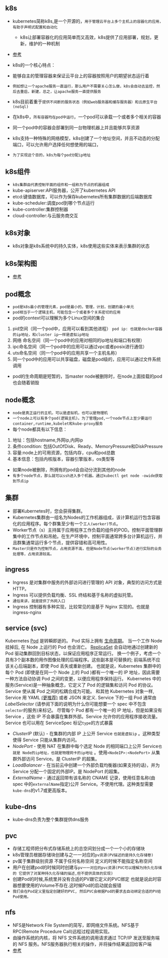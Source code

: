 ## k8s

* kubernetes简称k8s,是一个开源的，`用于管理云平台上多个主机上的容器化的应用，有助于声明式配置和自动化`

  * k8s让部署容器化的应用简单而又高效，k8s提供了应用部署，规划，更新，维护的一种机制
* [参考]("https://mp.weixin.qq.com/s/EDcNF6uC5n59eDNoh9ZdWg")
* k8s的一个核心特点：
* 能够自主的管理容器来保证云平台上的容器按照用户的期望状态运行着
* `例如想让一个apache服务一直运行，那么用户不需要关心怎么做，k8s会自动去监控，然后去重启，新建，总之，让apache服务一直提供服务`
* k8s目前着重于`提供不间断的服务状态（例如web服务器和缓存服务器）和云原生平台(noSql)`
* 在k8s中，`所有容器均在pod中运行`，一个pod可以承载一个或者多个相关的容器
* 同一个pod中的容器会部署到同一台物理机器上并且能够共享资源
* k8s支持一种特殊的网络模型，k8s创建了一个地址空间，并且不动态的分配端口，可以允许用户选择任何想使用的端口，
* `为了实现这个目的，k8s为每个pod分配ip地址`

## k8s组件

* `k8s集群由代表控制平面的组件和一组称为节点的机器组成`
* kube-apiserver:API服务器，公开了kubernetes API
* etcd:键值数据库，可以作为保存kubernetes所有集群数据的后端数据库
* kube-scheduler:调度pod到哪个节点运行
* kube-controller:集群控制器
* cloud-controller:与云服务商交互


## k8s对象

* k8s对象是k8s系统中的持久实体，k8s使用这些实体来表示集群的状态

## k8s架构图

* [参考]("https://www.kubernetes.org.cn/kubernetes%e8%ae%be%e8%ae%a1%e6%9e%b6%e6%9e%84")

## pod概念

* `pod是k8s最小的管理元素，pod是最小的，管理，计划，创建的最小单元`
* `pod相当于一个逻辑主机，可能包含一个或者多个关系密切的应用`
* pod的context可以理解为多个Linux空间的集合

1. pid空间（同一个pod中，应用可以看到其他进程） `pod ip: 也就是docker容器的ip地址，和cluster ip一样是虚拟ip地址`
2. 网络 命名空间（同一个pod中的应用对相同的ip地址和端口有权限）
3. ipc命名空间（同一个pod中的应用可以通过vpc或者posix进行通信）
4. uts命名空间（同一个pod中的应用共享一个主机名称）
5. 同一个pod中的应用可以共享磁盘，磁盘是pod级的，应用可以通过文件系统调用

* pod的生命周期是短暂的，当master node被删除时，在node上面挂载的pod也会随着销毁

## node概念

* `node是真正运行的主机，可以是虚拟机，也可以是物理机`
* `一个node上可以有多个pod(逻辑主机)。为了管理pod,一个node节点上至少要运行container,runtime,kubelet和kube-proxy服务`
* 每个node都具有以下信息：

1. 地址：包括hostname,外网ip,内网ip
2. 条件condition: 包括OutOfDisk、Ready、MemoryPressure和DiskPressure
3. 容量:node上的可用资源，包括内存，cpu和pod总数
4. 基本信息：包括内核版本，容器引擎版本，os类型等

* 如果node被删除，所拥有的pod会自动分流到其他的node
* `有多个node节点，那么就可以ssh进入多个机器。通过kubectl get node -owide获取到节点ip`

## 集群

* 部署Kubernetes时，您会获得集群。
* Kubernetes集群由一组名为Nodes的工作机器组成，该计算机运行包含容器化的应用程序。每个群集至少有一个`工人(worker)节点`。
* Worker节点（s）主持属于应用程序工作负载的组件的POD。控制平面管理群集中的工作节点和吊舱。在生产环境中，控制平面通常跨多台计算机运行，并且群集通常运行多个节点，提供容错和高可用性。
* `Master只是作为控制节点，占用资源不高，但是Node节点(worker节点)进行实际的业务处理等，占用资源较高。`

## ingress

* Ingress 是对集群中服务的外部访问进行管理的 API 对象，典型的访问方式是 HTTP。
* Ingress 可以提供负载均衡、SSL 终结和基于名称的虚拟托管。
* `通俗来讲，就是提供了外网入口`
* Ingress 控制器有多种实现，比较常见的是基于 Nginx 实现的。也就是ingress-nginx

## service (svc)

Kubernetes [Pod](https://kubernetes.io/zh-cn/docs/concepts/workloads/pods/) 是转瞬即逝的。 Pod 实际上拥有 [生命周期](https://kubernetes.io/zh-cn/docs/concepts/workloads/pods/pod-lifecycle/)。 当一个工作 Node 挂掉后, 在 Node 上运行的 Pod 也会消亡。 [ReplicaSet](https://kubernetes.io/zh-cn/docs/concepts/workloads/controllers/replicaset/) 会自动地通过创建新的 Pod 驱动集群回到目标状态，以保证应用程序正常运行。 换一个例子，考虑一个具有3个副本数的用作图像处理的后端程序。这些副本是可替换的; 前端系统不应该关心后端副本，即使 Pod 丢失或重新创建。
也就是说，Kubernetes 集群中的每个 Pod (即使是在同一个 Node 上的 Pod )都有一个唯一的 IP 地址，因此需要一种方法自动协调 Pod 之间的变更，以便应用程序保持运行。
Kubernetes 中的服务(Service)是一种抽象概念，它定义了 Pod 的逻辑集和访问 Pod 的协议。Service 使从属 Pod 之间的松耦合成为可能。 和其他 Kubernetes 对象一样, Service 用 YAML [(更推荐)](https://kubernetes.io/zh-cn/docs/concepts/configuration/overview/#general-configuration-tips) 或者 JSON 来定义. Service 下的一组 Pod 通常由 *LabelSelector* (请参阅下面的说明为什么你可能想要一个 spec 中不包含`selector`的服务)来标记。
尽管每个 Pod 都有一个唯一的 IP 地址，但是如果没有 Service ，这些 IP 不会暴露在集群外部。Service 允许你的应用程序接收流量。Service 也可以用在 ServiceSpec 标记`type`的方式暴露

* *ClusterIP* (默认) - 在集群的内部 IP 上公开 Service `也就是虚拟ip` 。这种类型使得 Service 只能从集群内访问。
* *NodePort* - 使用 NAT 在集群中每个选定 Node 的相同端口上公开 Service`也就是 Node的ip地址，也就是物理网卡的ip地址` 。使用`<NodeIP>:<NodePort>` 从集群外部访问 Service。是 ClusterIP 的超集。
* *LoadBalancer* - 在当前云中创建一个外部负载均衡器(如果支持的话)，并为 Service 分配一个固定的外部IP。是 NodePort 的超集。
* *ExternalName* - 通过返回带有该名称的 CNAME 记录，使用任意名称(由 spec 中的`externalName`指定)公开 Service。不使用代理。这种类型需要`kube-dns`的v1.7或更高版本。

## kube-dns
* kube-dns负责为整个集群提供dns服务

## pvc

* 存储工程师把分布式存储系统上的总空间划分成一个一个小的存储块
* k8s管理员根据存储块创建与之一一对应的`pv资源(PV描述的是持久化存储卷)`
* pv属于集群级别资源  不属于任何名称空间 定义的时候不能指定名称空间
* 用户在创建pod的时候同时创建与`pv一一对应的pvc资源(PVC可以理解为持久化存储的 它提供了对某种持久化存储的描述,但不提供具体的实现)`
* 创建Pod的时候,系统里并没有合适的PV跟它定义的PVC绑定 也就是说此时容器想要使用的Volume不存在.这时候Pod的启动就会报错
* `我们会在Pod定义里指定创建好的PVC, 然后PVC会根据Pod的要求去自动绑定合适的PV给Pod使用。`

## nfs

* NFS是Network File System的简写，即网络文件系统。NFS基于RPC(Remote Procedure Call)远程过程调用实现。
* 由操作系统的内核，将 NFS 文件系统的调用请求通过 TCP/IP 发送至服务端的 NFS 服务。NFS服务器执行相关的操作，并将操作结果返回给客户端
* [参考]("https://blog.csdn.net/zhonglinzhang/article/details/90636704")
